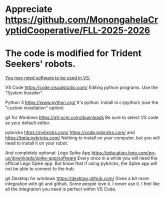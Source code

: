 # Appreciate https://github.com/MonongahelaCryptidCooperative/FLL-2025-2026
# The code is modified for Trident Seekers' robots.

[You may need software to be used in VS.](https://pybricks.com/project/pybricks-other-editors/#using-pybricks-with-visual-studio-code)

VS Code https://code.visualstudio.com/
Editing python programs. Use the "System Installer".

Python 3 https://www.python.org/
It's python. Install in c:\python\ (use the "custom installation" option)

git for Windows https://git-scm.com/downloads
Be sure to select VS code as your default editor.

pybricks https://pybricks.com/ https://code.pybricks.com/ and https://beta.pybricks.com/
Nothing to install on your computer, but you will need to install it on your robot.

And completely optional:
Lego Spike App https://education.lego.com/en-us/downloads/spike-app/software
Every once in a while you will need the official Lego Spike app. But know that if using pybricks, the Spike app will not be able to connect to the hub.

git Desktop for windows https://desktop.github.com/
Gives a bit more integration with git and github. Some people love it. I never use it. I feel like all the integration you need is perfect within VS Code.

